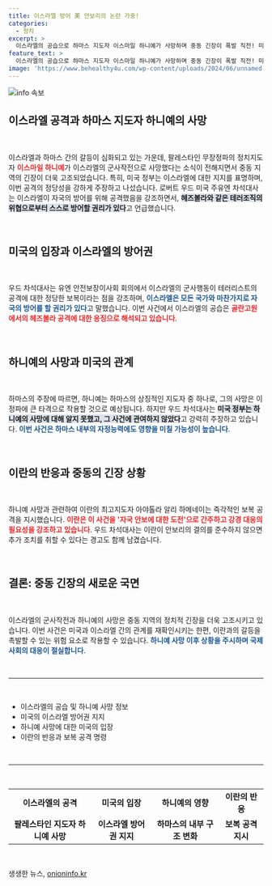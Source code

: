 ```yaml
---
title: 이스라엘 방어 美 안보리의 논란 가중!
categories:
  - 정치
excerpt: >
  이스라엘의 공습으로 하마스 지도자 이스마일 하니예가 사망하며 중동 긴장이 폭발 직전! 미국 주유엔 차석대사는 하니예 사망에 관여하지 않았음을 강조하며 이란의 도발 가능성을 경고했다. 클릭해서 충격의 전말을 확인하세요!
feature_text: >
  이스라엘의 공습으로 하마스 지도자 이스마일 하니예가 사망하며 중동 긴장이 폭발 직전! 미국 주유엔 차석대사는 하니예 사망에 관여하지 않았음을 강조하며 이란의 도발 가능성을 경고했다. 클릭해서 충격의 전말을 확인하세요!
image: 'https://www.behealthy4u.com/wp-content/uploads/2024/06/unnamed-file.png'
---
```


<p><img src="https://www.behealthy4u.com/wp-content/uploads/2024/06/unnamed-file.png" alt="info 속보" /></p>

<h2 data-ke-size="size26">이스라엘 공격과 하마스 지도자 하니예의 사망</h2>

<p data-ke-size="size16">&nbsp;</p>

<p data-ke-size="size16">이스라엘과 하마스 간의 갈등이 심화되고 있는 가운데, 팔레스타인 무장정파의 정치지도자 <b><span style="color: #ee2323;">이스마일 하니예</span></b>가 이스라엘의 군사작전으로 사망했다는 소식이 전해지면서 중동 지역의 긴장이 더욱 고조되었습니다. 특히, 미국 정부는 이스라엘에 대한 지지를 표명하며, 이번 공격의 정당성을 강하게 주장하고 나섰습니다. 로버트 우드 미국 주유엔 차석대사는 이스라엘이 자국의 방어를 위해 공격했음을 강조하면서, <b><span style="background-color: #21538527;">헤즈볼라와 같은 테러조직의 위협으로부터 스스로 방어할 권리가 있다</span></b>고 언급했습니다.</p>

<p data-ke-size="size16">&nbsp;</p>

<h2 data-ke-size="size26">미국의 입장과 이스라엘의 방어권</h2>

<p data-ke-size="size16">&nbsp;</p>

<p data-ke-size="size16">우드 차석대사는 유엔 안전보장이사회 회의에서 이스라엘의 군사행동이 테러리스트의 공격에 대한 정당한 보복이라는 점을 강조하며, <b><span style="color: #1a5490;">이스라엘은 모든 국가와 마찬가지로 자국의 방어를 할 권리가 있다</span></b>고 말했습니다. 이번 사건에서 이스라엘의 공습은 <b><span style="color: #ee2323;">골란고원에서의 헤즈볼라 공격에 대한 응징으로 해석되고 있습니다</span></b>.</p>

<p data-ke-size="size16">&nbsp;</p>

<h2 data-ke-size="size26">하니예의 사망과 미국의 관계</h2>

<p data-ke-size="size16">&nbsp;</p>

<p data-ke-size="size16">하마스의 주장에 따르면, 하니예는 하마스의 상징적인 지도자 중 하나로, 그의 사망은 이 정파에 큰 타격으로 작용할 것으로 예상됩니다. 하지만 우드 차석대사는 <b><span style="background-color: #21538527;">미국 정부는 하니예의 사망에 대해 알지 못했고, 그 사건에 관여하지 않았다</span></b>고 강력히 주장하고 있습니다. <b><span style="color: #1a5490;">이번 사건은 하마스 내부의 자정능력에도 영향을 미칠 가능성이 높습니다</span></b>.</p>

<p data-ke-size="size16">&nbsp;</p>

<h2 data-ke-size="size26">이란의 반응과 중동의 긴장 상황</h2>

<p data-ke-size="size16">&nbsp;</p>

<p data-ke-size="size16">하니예 사망과 관련하여 이란의 최고지도자 아야톨라 알리 하메네이는 즉각적인 보복 공격을 지시했습니다. <b><span style="color: #ee2323;">이란은 이 사건을 '자국 안보에 대한 도전'으로 간주하고 강경 대응의 필요성을 강조하고 있습니다</span></b>. 우드 차석대사는 이란이 안보리의 결의를 준수하지 않으면 추가 조치를 취할 수 있다는 경고도 함께 남겼습니다.</p>

<p data-ke-size="size16">&nbsp;</p>

<h2 data-ke-size="size26">결론: 중동 긴장의 새로운 국면</h2>

<p data-ke-size="size16">&nbsp;</p>

<p data-ke-size="size16">이스라엘의 군사작전과 하니예의 사망은 중동 지역의 정치적 긴장을 더욱 고조시키고 있습니다. 이번 사건은 미국과 이스라엘 간의 관계를 재확인시키는 한편, 이란과의 갈등을 촉발할 수 있는 위험 요소로 작용할 수 있습니다. <b><span style="color: #1a5490;">하니예 사망 이후 상황을 주시하며 국제 사회의 대응이 절실합니다</span></b>.</p>

<p data-ke-size="size16">&nbsp;</p>

<hr />

<p data-ke-size="size16">&nbsp;</p>

<ul>
    <li>이스라엘의 공습 및 하니예 사망 정보</li>
    <li>미국의 이스라엘 방어권 지지</li>
    <li>하니예 사망에 대한 미국의 입장</li>
    <li>이란의 반응과 보복 공격 명령</li>
</ul>

<p data-ke-size="size16">&nbsp;</p>

<hr />

<p data-ke-size="size16">&nbsp;</p>

<table style="width: 100%; border-collapse: collapse;">
    <tr>
        <td style="text-align: center; height: 17px;"><b>이스라엘의 공격</b></td>
        <td style="text-align: center; height: 17px;"><b>미국의 입장</b></td>
        <td style="text-align: center; height: 17px;"><b>하니예의 영향</b></td>
        <td style="text-align: center; height: 17px;"><b>이란의 반응</b></td>
    </tr>
    <tr>
        <td style="text-align: center; height: 17px;"><b>팔레스타인 지도자 하니예 사망</b></td>
        <td style="text-align: center; height: 17px;"><b>이스라엘 방어권 지지</b></td>
        <td style="text-align: center; height: 17px;"><b>하마스의 내부 구조 변화</b></td>
        <td style="text-align: center; height: 17px;"><b>보복 공격 지시</b></td>
    </tr>
</table>

<p data-ke-size="size16">&nbsp;</p>
생생한 뉴스, <a href="https://onioninfo.kr" rel="dofollow">onioninfo.kr</a>


